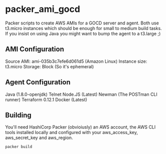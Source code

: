 # packer_ami_gocd

Packer scripts to create AWS AMIs for a GOCD server and agent.  Both use t3.micro instances which should be enough for small to medium build tasks.  If you insist on using Java you might want to bump the agent to a t3.large ;)

## AMI Configuration

Source AMI: ami-035b3c7efe6d061d5 (Amazon Linux)
Instance size: t3.micro
Storage: Block (So it's ephemeral)

## Agent Configuration

Java (1.8.0-openjdk)
Telnet
Node.JS (Latest)
Newman (The POSTman CLI runner)
Terraform 0.12.1
Docker (Latest)

## Building

You'll need HashiCorp Packer (obvioiusly) an AWS account, the AWS CLI tools installed locally and configured with your aws_access_key, aws_secret_key and aws_region.

```bash
packer build
```
